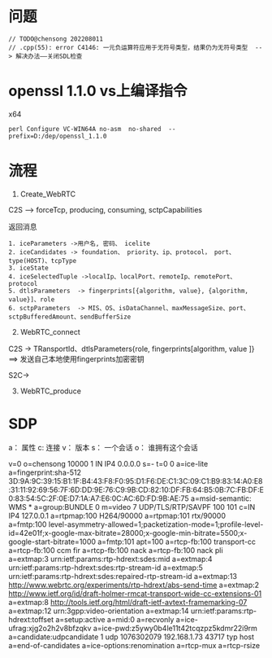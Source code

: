 # 问题


```
// TODO@chensong 202208011  
// .cpp(55): error C4146: 一元负运算符应用于无符号类型，结果仍为无符号类型  --> 解决办法——关闭SDL检查
```

# openssl 1.1.0 vs上编译指令


x64

```
perl Configure VC-WIN64A no-asm  no-shared  --prefix=D:/dep/openssl_1.1.0
```


# 流程

1. Create_WebRTC

C2S --> forceTcp, producing, consuming, sctpCapabilities 


返回消息

	1. iceParameters ->用户名, 密码、 icelite
	2. iceCandidates -> foundation、 priority、ip、protocol， port、type(HOST)、tcpType
    3. iceState
	4. iceSelectedTuple ->localIp、localPort、remoteIp、remotePort、protocol
	5. dtlsParameters  -> fingerprints[{algorithm, value}, {algorithm, value}]、role
	6. sctpParameters  -> MIS、OS、isDataChannel、maxMessageSize、port、sctpBufferedAmount、sendBufferSize



2. WebRTC_connect

C2S -> TRansportId、dtlsParameters{role, fingerprints[algorithm, value ]} ==> 发送自己本地使用fingerprints加密密钥


S2C->


3. WebRTC_produce


# SDP

a： 属性
c: 连接
v： 版本
s： 一个会话
o： 谁拥有这个会话





v=0
o=chensong 10000 1 IN IP4 0.0.0.0
s=-
t=0 0
a=ice-lite
a=fingerprint:sha-512 3D:9A:9C:39:15:B1:1F:B4:43:F8:F0:95:D1:F6:DE:C1:3C:09:C1:B9:83:14:A0:E8:31:11:92:69:56:7F:6D:DD:9E:76:C9:9B:CD:82:10:DF:FB:64:B5:0B:7C:FB:DF:E0:83:54:5C:2F:0E:D7:1A:A7:E6:0C:AC:6D:FD:9B:AE:75
a=msid-semantic: WMS *
a=group:BUNDLE 0
m=video 7 UDP/TLS/RTP/SAVPF 100 101
c=IN IP4 127.0.0.1
a=rtpmap:100 H264/90000
a=rtpmap:101 rtx/90000
a=fmtp:100 level-asymmetry-allowed=1;packetization-mode=1;profile-level-id=42e01f;x-google-max-bitrate=28000;x-google-min-bitrate=5500;x-google-start-bitrate=1000
a=fmtp:101 apt=100
a=rtcp-fb:100 transport-cc
a=rtcp-fb:100 ccm fir
a=rtcp-fb:100 nack
a=rtcp-fb:100 nack pli
a=extmap:3 urn:ietf:params:rtp-hdrext:sdes:mid
a=extmap:4 urn:ietf:params:rtp-hdrext:sdes:rtp-stream-id
a=extmap:5 urn:ietf:params:rtp-hdrext:sdes:repaired-rtp-stream-id
a=extmap:13 http://www.webrtc.org/experiments/rtp-hdrext/abs-send-time
a=extmap:2 http://www.ietf.org/id/draft-holmer-rmcat-transport-wide-cc-extensions-01
a=extmap:8 http://tools.ietf.org/html/draft-ietf-avtext-framemarking-07
a=extmap:12 urn:3gpp:video-orientation
a=extmap:14 urn:ietf:params:rtp-hdrext:toffset
a=setup:active
a=mid:0
a=recvonly
a=ice-ufrag:xjg2o2h2v8bfzqkv
a=ice-pwd:z5ywy0b4le11t42tcqzpz5kdmr22i9rm
a=candidate:udpcandidate 1 udp 1076302079 192.168.1.73 43717 typ host
a=end-of-candidates
a=ice-options:renomination
a=rtcp-mux
a=rtcp-rsize